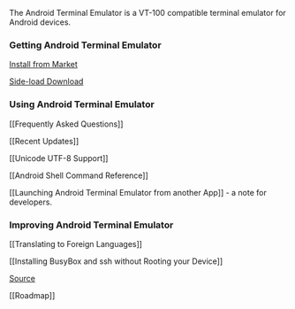 The Android Terminal Emulator is a VT-100 compatible terminal emulator for Android devices.

### Getting Android Terminal Emulator

[Install from Market](https://market.android.com/details?id=jackpal.androidterm)

[Side-load Download](http://github.com/jackpal/Android-Terminal-Emulator/downloads)

### Using Android Terminal Emulator

[[Frequently Asked Questions]]

[[Recent Updates]]

[[Unicode UTF-8 Support]]

[[Android Shell Command Reference]]

[[Launching Android Terminal Emulator from another App]] - a note for developers.

### Improving Android Terminal Emulator

[[Translating to Foreign Languages]]

[[Installing BusyBox and ssh without Rooting your Device]]

[Source](http://github.com/jackpal/Android-Terminal-Emulator/)

[[Roadmap]]

